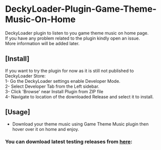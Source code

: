 # DeckyLoader-Plugin-Game-Theme-Music-On-Home
DeckyLoader plugin to listen to you game theme music on home page.  
If you have any problem related to the plugin kindly open an issue.  
More information will be added later.  

## [Install]
If you want to try the plugin for now as it is still not published to DeckyLoader Store:  
1- Go the DeckyLoader settings enable Developer Mode.  
2- Select Developer Tab from the Left sidebar.  
3- Click 'Browse' near Install Plugin from ZIP file  
4- Navigate to location of the downloaded Release and select it to install.

## [Usage]
- Download your theme music using Game Theme Music plugin then hover over it on home and enjoy.
  
### You can download latest testing releases from [here](https://github.com/Mujtaba-Alsaleh/Decky-Game-Theme-Music-On-Home/releases):
